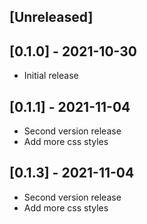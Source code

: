 ## [Unreleased]

## [0.1.0] - 2021-10-30

- Initial release

## [0.1.1] - 2021-11-04

- Second version release
- Add more css styles

## [0.1.3] - 2021-11-04

- Second version release
- Add more css styles

